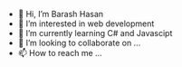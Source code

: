 - 👋 Hi, I’m Barash Hasan
- 👀 I’m interested in web development
- 🌱 I’m currently learning C# and Javascipt
- 💞️ I’m looking to collaborate on ...
- 📫 How to reach me ...

<!---
barashxasn/barashxasn is a ✨ special ✨ repository because its `README.md` (this file) appears on your GitHub profile.
You can click the Preview link to take a look at your changes.
--->
